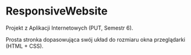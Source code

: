 # ResponsiveWebsite
Projekt z Aplikacji Internetowych (PUT, Semestr 6).

Prosta stronka dopasowująca swój układ do rozmiaru okna przeglądarki (HTML + CSS).

